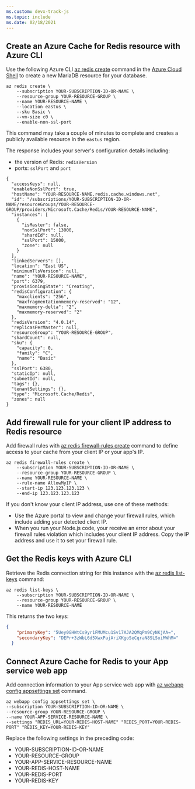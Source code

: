 ```yaml
---
ms.custom: devx-track-js
ms.topic: include
ms.date: 02/18/2021
---
```



## Create an Azure Cache for Redis resource with Azure CLI

Use the following Azure CLI [az redis create](/cli/azure/redis#az_redis_create) command in the [Azure Cloud Shell](https://shell.azure.com) to create a new MariaDB resource for your database. 

```azurecli
az redis create \
    --subscription YOUR-SUBSCRIPTION-ID-OR-NAME \
    --resource-group YOUR-RESOURCE-GROUP \
    --name YOUR-RESOURCE-NAME \
    --location eastus \
    --sku Basic \
    --vm-size c0 \
    --enable-non-ssl-port
```

This command may take a couple of minutes to complete and creates a publicly available resource in the `eastus` region. 

The response includes your server's configuration details including: 
* the version of Redis: `redisVersion`
* ports: `sslPort` and `port`

```text
{
  "accessKeys": null,
  "enableNonSslPort": true,
  "hostName": "YOUR-RESOURCE-NAME.redis.cache.windows.net",
  "id": "/subscriptions/YOUR-SUBSCRIPTION-ID-OR-NAME/resourceGroups/YOUR-RESOURCE-GROUP/providers/Microsoft.Cache/Redis/YOUR-RESOURCE-NAME",
  "instances": [
    {
      "isMaster": false,
      "nonSslPort": 13000,
      "shardId": null,
      "sslPort": 15000,
      "zone": null
    }
  ],
  "linkedServers": [],
  "location": "East US",
  "minimumTlsVersion": null,
  "name": "YOUR-RESOURCE-NAME",
  "port": 6379,
  "provisioningState": "Creating",
  "redisConfiguration": {
    "maxclients": "256",
    "maxfragmentationmemory-reserved": "12",
    "maxmemory-delta": "2",
    "maxmemory-reserved": "2"
  },
  "redisVersion": "4.0.14",
  "replicasPerMaster": null,
  "resourceGroup": "YOUR-RESOURCE-GROUP",
  "shardCount": null,
  "sku": {
    "capacity": 0,
    "family": "C",
    "name": "Basic"
  },
  "sslPort": 6380,
  "staticIp": null,
  "subnetId": null,
  "tags": {},
  "tenantSettings": {},
  "type": "Microsoft.Cache/Redis",
  "zones": null
}
```

## Add firewall rule for your client IP address to Redis resource

Add firewall rules with [az redis firewall-rules create](/cli/azure/redis/firewall-rules#az_redis_firewall_rules_create) command to define access to your cache from your client IP or your app's IP.

```azurecli
az redis firewall-rules create \
    --subscription YOUR-SUBSCRIPTION-ID-OR-NAME \
    --resource-group YOUR-RESOURCE-GROUP \
    --name YOUR-RESOURCE-NAME \
    --rule-name AllowMyIP \
    --start-ip 123.123.123.123 \
    --end-ip 123.123.123.123
```

If you don't know your client IP address, use one of these methods:
* Use the Azure portal to view and change your firewall rules, which include adding your detected client IP.
* When you run your Node.js code, your receive an error about your firewall rules violation which includes your client IP address. Copy the IP address and use it to set your firewall rule.

## Get the Redis keys with Azure CLI

Retrieve the Redis connection string for this instance with the [az redis list-keys](/cli/azure/redis#az_redis_list_keys) command:

```azurecli
az redis list-keys \
    --subscription YOUR-SUBSCRIPTION-ID-OR-NAME \
    --resource-group YOUR-RESOURCE-GROUP \
    --name YOUR-RESOURCE-NAME
```

This returns the two keys:

```json
{
    "primaryKey": "5Uey0GHWtCs9yr1FMUMcu1Sv17AJA2QMqPm9CyNKjAA=",
    "secondaryKey": "DEPr+3zWbL6d5XwxPajAriXKgoSeCqraN8SLSoiMWhM="
  }
```

## Connect Azure Cache for Redis to your App service web app

Add connection information to your App service web app with [az webapp config appsettings set](/cli/azure/webapp/config/appsettings#az_webapp_config_appsettings_set) command.

```azurecli
az webapp config appsettings set \
--subscription YOUR-SUBSCRIPTION-ID-OR-NAME \
--resource-group YOUR-RESOURCE-GROUP \
--name YOUR-APP-SERVICE-RESOURCE-NAME \
--settings "REDIS_URL=YOUR-REDIS-HOST-NAME" "REDIS_PORT=YOUR-REDIS-PORT" "REDIS_KEY=YOUR-REDIS-KEY"
```

Replace the following settings in the preceding code:

* YOUR-SUBSCRIPTION-ID-OR-NAME
* YOUR-RESOURCE-GROUP
* YOUR-APP-SERVICE-RESOURCE-NAME
* YOUR-REDIS-HOST-NAME
* YOUR-REDIS-PORT
* YOUR-REDIS-KEY

